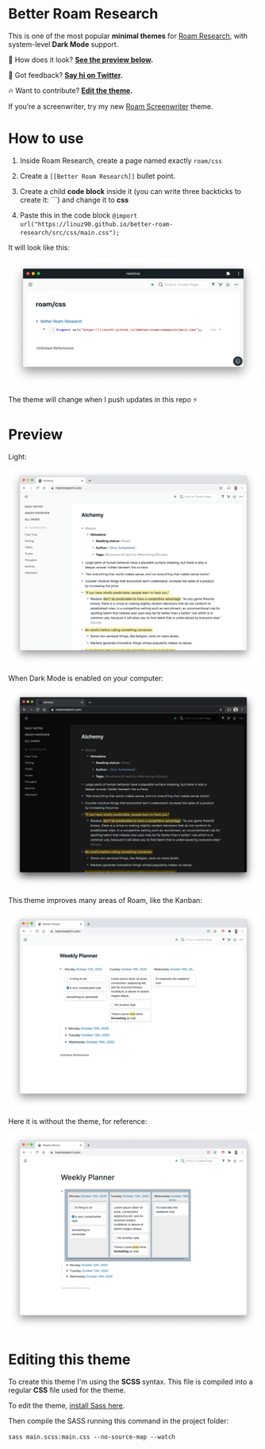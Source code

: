 # Better Roam Research

This is one of the most popular **minimal themes** for [Roam Research](https://roamresearch.com), with system-level **Dark Mode** support.

👀 How does it look? **[See the preview below](#preview).**

💬 Got feedback? **[Say hi on Twitter](https://twitter.com/linuz90).**

🔥 Want to contribute? **[Edit the theme](#editing-this-theme).**

If you’re a screenwriter, try my new [Roam Screenwriter](https://github.com/linuz90/roam-screenwriter) theme.

# How to use

1. Inside Roam Research, create a page named exactly `roam/css`

2. Create a `[[Better Roam Research]]` bullet point.

3. Create a child **code block** inside it (you can write three backticks to create it: ```) and change it to **css**

4. Paste this in the code block `@import url("https://linuz90.github.io/better-roam-research/src/css/main.css");`

It will look like this:

![](/assets/how-to.png)

The theme will change when I push updates in this repo ⚡️

# Preview

Light:

![](/assets/preview-light.png)

When Dark Mode is enabled on your computer:

![](/assets/preview-dark.png)

This theme improves many areas of Roam, like the Kanban:

![](/assets/kanban.png)

Here it is without the theme, for reference:

![](/assets/kanban-original.png)

# Editing this theme

To create this theme I'm using the **SCSS** syntax. This file is compiled into a regular **CSS** file used for the theme.

To edit the theme, [install Sass here](https://sass-lang.com/install).

Then compile the SASS running this command in the project folder:

`sass main.scss:main.css --no-source-map --watch`
